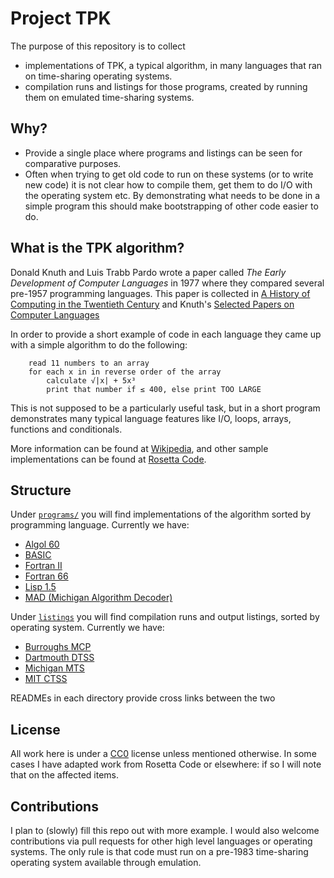 # Project TPK

The purpose of this repository is to collect

* implementations of TPK, a typical algorithm, in many languages
  that ran on time-sharing operating systems.
* compilation runs and listings for those programs, created by running
  them on emulated time-sharing systems.

## Why?

* Provide a single place where programs and listings can be seen for
  comparative purposes.
* Often when trying to get old code to run on these systems (or to
  write new code) it is not clear how to compile them, get them to do
  I/O with the operating system etc. By demonstrating what needs to be
  done in a simple program this should make bootstrapping of other
  code easier to do.

## What is the TPK algorithm?

Donald Knuth and Luis Trabb Pardo wrote a paper called *The Early
Development of Computer Languages* in 1977 where they compared several
pre-1957 programming languages. This paper is collected in [A History
of Computing in the Twentieth
Century](https://archive.org/details/historyofcomputi0000inte) and
Knuth's [Selected Papers on Computer
Languages](https://www-cs-faculty.stanford.edu/~knuth/cl.html)

In order to provide a short example of code in each language they came
up with a simple algorithm to do the following:

```
    read 11 numbers to an array
    for each x in in reverse order of the array
        calculate √|x| + 5x³
        print that number if ≤ 400, else print TOO LARGE
```

This is not supposed to be a particularly useful task, but in a short
program demonstrates many typical language features like I/O, loops,
arrays, functions and conditionals.

More information can be found at
[Wikipedia](https://en.wikipedia.org/wiki/TPK_algorithm), and other
sample implementations can be found at [Rosetta Code](https://rosettacode.org/wiki/Trabb_Pardo%E2%80%93Knuth_algorithm).

## Structure

Under [`programs/`](programs/) you will find implementations of the
algorithm sorted by programming language. Currently we have:

* [Algol 60](<programs/Algol 60>)
* [BASIC](<programs/BASIC>)
* [Fortran II](<programs/Fortran II>)
* [Fortran 66](<programs/Fortran 66>)
* [Lisp 1.5](<programs/Lisp 1.5>)
* [MAD (Michigan Algorithm Decoder)](<programs/MAD>)

Under [`listings`](listings/) you will find compilation runs and
output listings, sorted by operating system. Currently we have:

* [Burroughs MCP](<listings/Burroughs MCP>)
* [Dartmouth DTSS](<listings/Dartmouth DTSS>)
* [Michigan MTS](<listings/Michigan MTS>)
* [MIT CTSS](<listings/CTSS>)

READMEs in each directory provide cross links between the two

## License

All work here is under a
[CC0](https://creativecommons.org/publicdomain/zero/1.0/?ref=chooser-v1)
license unless mentioned otherwise. In some cases I have adapted work
from Rosetta Code or elsewhere: if so I will note that on the affected
items.

## Contributions

I plan to (slowly) fill this repo out with more example. I would also
welcome contributions via pull requests for other high level languages
or operating systems. The only rule is that code must run on a
pre-1983 time-sharing operating system available through emulation.
